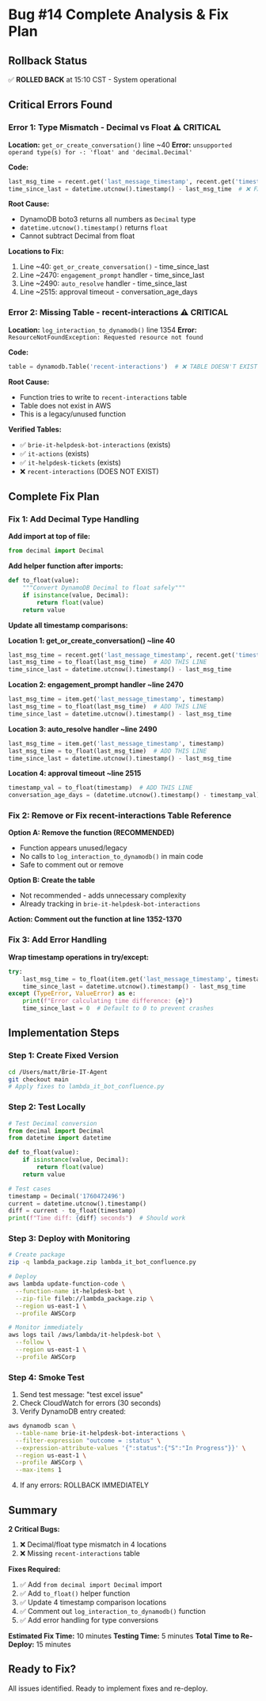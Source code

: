 # Bug #14 Complete Analysis & Fix Plan

## Rollback Status
✅ **ROLLED BACK** at 15:10 CST - System operational

## Critical Errors Found

### Error 1: Type Mismatch - Decimal vs Float ⚠️ CRITICAL
**Location:** `get_or_create_conversation()` line ~40
**Error:** `unsupported operand type(s) for -: 'float' and 'decimal.Decimal'`

**Code:**
```python
last_msg_time = recent.get('last_message_timestamp', recent.get('timestamp', 0))
time_since_last = datetime.utcnow().timestamp() - last_msg_time  # ❌ FAILS
```

**Root Cause:**
- DynamoDB boto3 returns all numbers as `Decimal` type
- `datetime.utcnow().timestamp()` returns `float`
- Cannot subtract Decimal from float

**Locations to Fix:**
1. Line ~40: `get_or_create_conversation()` - time_since_last
2. Line ~2470: `engagement_prompt` handler - time_since_last
3. Line ~2490: `auto_resolve` handler - time_since_last
4. Line ~2515: approval timeout - conversation_age_days

### Error 2: Missing Table - recent-interactions ⚠️ CRITICAL
**Location:** `log_interaction_to_dynamodb()` line 1354
**Error:** `ResourceNotFoundException: Requested resource not found`

**Code:**
```python
table = dynamodb.Table('recent-interactions')  # ❌ TABLE DOESN'T EXIST
```

**Root Cause:**
- Function tries to write to `recent-interactions` table
- Table does not exist in AWS
- This is a legacy/unused function

**Verified Tables:**
- ✅ `brie-it-helpdesk-bot-interactions` (exists)
- ✅ `it-actions` (exists)
- ✅ `it-helpdesk-tickets` (exists)
- ❌ `recent-interactions` (DOES NOT EXIST)

## Complete Fix Plan

### Fix 1: Add Decimal Type Handling

**Add import at top of file:**
```python
from decimal import Decimal
```

**Add helper function after imports:**
```python
def to_float(value):
    """Convert DynamoDB Decimal to float safely"""
    if isinstance(value, Decimal):
        return float(value)
    return value
```

**Update all timestamp comparisons:**

**Location 1: get_or_create_conversation() ~line 40**
```python
last_msg_time = recent.get('last_message_timestamp', recent.get('timestamp', 0))
last_msg_time = to_float(last_msg_time)  # ADD THIS LINE
time_since_last = datetime.utcnow().timestamp() - last_msg_time
```

**Location 2: engagement_prompt handler ~line 2470**
```python
last_msg_time = item.get('last_message_timestamp', timestamp)
last_msg_time = to_float(last_msg_time)  # ADD THIS LINE
time_since_last = datetime.utcnow().timestamp() - last_msg_time
```

**Location 3: auto_resolve handler ~line 2490**
```python
last_msg_time = item.get('last_message_timestamp', timestamp)
last_msg_time = to_float(last_msg_time)  # ADD THIS LINE
time_since_last = datetime.utcnow().timestamp() - last_msg_time
```

**Location 4: approval timeout ~line 2515**
```python
timestamp_val = to_float(timestamp)  # ADD THIS LINE
conversation_age_days = (datetime.utcnow().timestamp() - timestamp_val) / 86400
```

### Fix 2: Remove or Fix recent-interactions Table Reference

**Option A: Remove the function (RECOMMENDED)**
- Function appears unused/legacy
- No calls to `log_interaction_to_dynamodb()` in main code
- Safe to comment out or remove

**Option B: Create the table**
- Not recommended - adds unnecessary complexity
- Already tracking in `brie-it-helpdesk-bot-interactions`

**Action: Comment out the function at line 1352-1370**

### Fix 3: Add Error Handling

**Wrap timestamp operations in try/except:**
```python
try:
    last_msg_time = to_float(item.get('last_message_timestamp', timestamp))
    time_since_last = datetime.utcnow().timestamp() - last_msg_time
except (TypeError, ValueError) as e:
    print(f"Error calculating time difference: {e}")
    time_since_last = 0  # Default to 0 to prevent crashes
```

## Implementation Steps

### Step 1: Create Fixed Version
```bash
cd /Users/matt/Brie-IT-Agent
git checkout main
# Apply fixes to lambda_it_bot_confluence.py
```

### Step 2: Test Locally
```python
# Test Decimal conversion
from decimal import Decimal
from datetime import datetime

def to_float(value):
    if isinstance(value, Decimal):
        return float(value)
    return value

# Test cases
timestamp = Decimal('1760472496')
current = datetime.utcnow().timestamp()
diff = current - to_float(timestamp)
print(f"Time diff: {diff} seconds")  # Should work
```

### Step 3: Deploy with Monitoring
```bash
# Create package
zip -q lambda_package.zip lambda_it_bot_confluence.py

# Deploy
aws lambda update-function-code \
  --function-name it-helpdesk-bot \
  --zip-file fileb://lambda_package.zip \
  --region us-east-1 \
  --profile AWSCorp

# Monitor immediately
aws logs tail /aws/lambda/it-helpdesk-bot \
  --follow \
  --region us-east-1 \
  --profile AWSCorp
```

### Step 4: Smoke Test
1. Send test message: "test excel issue"
2. Check CloudWatch for errors (30 seconds)
3. Verify DynamoDB entry created:
```bash
aws dynamodb scan \
  --table-name brie-it-helpdesk-bot-interactions \
  --filter-expression "outcome = :status" \
  --expression-attribute-values '{":status":{"S":"In Progress"}}' \
  --region us-east-1 \
  --profile AWSCorp \
  --max-items 1
```
4. If any errors: ROLLBACK IMMEDIATELY

## Summary

**2 Critical Bugs:**
1. ❌ Decimal/float type mismatch in 4 locations
2. ❌ Missing `recent-interactions` table

**Fixes Required:**
1. ✅ Add `from decimal import Decimal` import
2. ✅ Add `to_float()` helper function
3. ✅ Update 4 timestamp comparison locations
4. ✅ Comment out `log_interaction_to_dynamodb()` function
5. ✅ Add error handling for type conversions

**Estimated Fix Time:** 10 minutes
**Testing Time:** 5 minutes
**Total Time to Re-Deploy:** 15 minutes

## Ready to Fix?
All issues identified. Ready to implement fixes and re-deploy.
